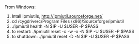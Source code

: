 From Windows:

1. Intall ipmiutils, http://ipmiutil.sourceforge.net/
2. cd  /cygdrive/c/Program Files (x86)/Sourceforge/ipmiutil
3. ./ipmiutil health -N $IP -U $USER -P $PASS
4. to restart: ./ipmiutil reset -c -w -x -N $IP -U $USER -P $PASS
5. to shutdown: ./ipmiutil reset -D -N $IP -U $USER -P $PASS
